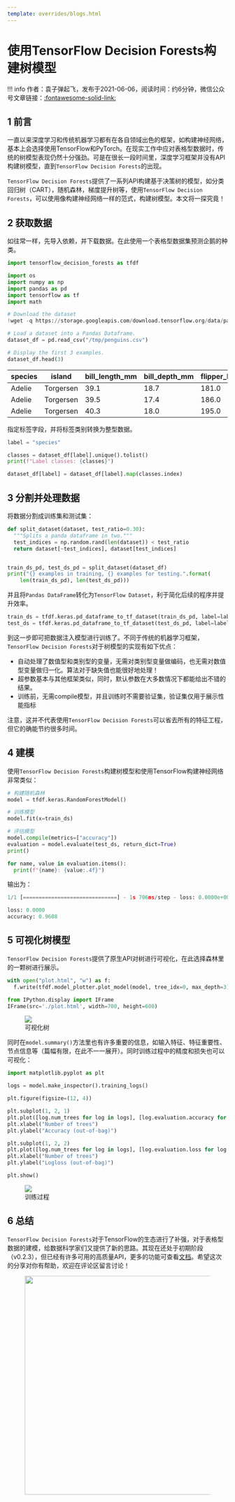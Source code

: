 ```yaml
---
template: overrides/blogs.html
---
```


# 使用TensorFlow Decision Forests构建树模型

!!! info
    作者：袁子弹起飞，发布于2021-06-06，阅读时间：约6分钟，微信公众号文章链接：[:fontawesome-solid-link:]()

## 1 前言

一直以来深度学习和传统机器学习都有在各自领域出色的框架，如构建神经网络，基本上会选择使用TensorFlow和PyTorch。在现实工作中应对表格型数据时，传统的树模型表现仍然十分强劲。可是在很长一段时间里，深度学习框架并没有API构建树模型，直到`TensorFlow Decision Forests`的出现。

`TensorFlow Decision Forests`提供了一系列API构建基于决策树的模型，如分类回归树（CART），随机森林，梯度提升树等，使用`TensorFlow Decision Forests`，可以使用像构建神经网络一样的范式，构建树模型。本文将一探究竟！

## 2 获取数据

如往常一样，先导入依赖，并下载数据。在此使用一个表格型数据集预测企鹅的种类。

```python
import tensorflow_decision_forests as tfdf

import os
import numpy as np
import pandas as pd
import tensorflow as tf
import math

# Download the dataset
!wget -q https://storage.googleapis.com/download.tensorflow.org/data/palmer_penguins/penguins.csv -O /tmp/penguins.csv

# Load a dataset into a Pandas Dataframe.
dataset_df = pd.read_csv("/tmp/penguins.csv")

# Display the first 3 examples.
dataset_df.head(3)
```

|   species  |   island  |   bill_length_mm  |   bill_depth_mm  |   flipper_length_mm  |   body_mass_g  |   sex  |   year  |
|---|---|---|---|---|---|---|---|
|   Adelie  |   Torgersen  |   39.1  |   18.7  |   181.0  |   3750.0  |   male  |   2007  |
|   Adelie  |   Torgersen  |   39.5  |   17.4  |   186.0  |   3800.0  |   female  |   2007  |
|   Adelie  |   Torgersen  |   40.3  |   18.0  |   195.0  |   3250.0  |   female  |   2007  |

指定标签字段，并将标签类别转换为整型数据。

```python
label = "species"

classes = dataset_df[label].unique().tolist()
print(f"Label classes: {classes}")

dataset_df[label] = dataset_df[label].map(classes.index)
```

## 3 分割并处理数据

将数据分割成训练集和测试集：

```python
def split_dataset(dataset, test_ratio=0.30):
  """Splits a panda dataframe in two."""
  test_indices = np.random.rand(len(dataset)) < test_ratio
  return dataset[~test_indices], dataset[test_indices]


train_ds_pd, test_ds_pd = split_dataset(dataset_df)
print("{} examples in training, {} examples for testing.".format(
    len(train_ds_pd), len(test_ds_pd)))
```

并且将`Pandas DataFrame`转化为`TensorFlow Dataset`，利于简化后续的程序并提升效率。

```python
train_ds = tfdf.keras.pd_dataframe_to_tf_dataset(train_ds_pd, label=label)
test_ds = tfdf.keras.pd_dataframe_to_tf_dataset(test_ds_pd, label=label)
```

到这一步即可把数据注入模型进行训练了。不同于传统的机器学习框架，`TensorFlow Decision Forests`对于树模型的实现有如下优点：

- 自动处理了数值型和类别型的变量，无需对类别型变量做编码，也无需对数值型变量做归一化。算法对于缺失值也能很好地处理！
- 超参数基本与其他框架类似，同时，默认参数在大多数情况下都能给出不错的结果。
- 训练前，无需compile模型，并且训练时不需要验证集，验证集仅用于展示性能指标

注意，这并不代表使用`TensorFlow Decision Forests`可以省去所有的特征工程，但它的确能节约很多时间。

## 4 建模

使用`TensorFlow Decision Forests`构建树模型和使用TensorFlow构建神经网络非常类似：

```python
# 构建随机森林
model = tfdf.keras.RandomForestModel()

# 训练模型
model.fit(x=train_ds)

# 评估模型
model.compile(metrics=["accuracy"])
evaluation = model.evaluate(test_ds, return_dict=True)
print()

for name, value in evaluation.items():
  print(f"{name}: {value:.4f}")
```

输出为：

```python
1/1 [==============================] - 1s 706ms/step - loss: 0.0000e+00 - accuracy: 0.9608

loss: 0.0000
accuracy: 0.9608
```

## 5 可视化树模型

`TensorFlow Decision Forests`提供了原生API对树进行可视化，在此选择森林里的一颗树进行展示。

```python
with open("plot.html", "w") as f:
  f.write(tfdf.model_plotter.plot_model(model, tree_idx=0, max_depth=3))

from IPython.display import IFrame
IFrame(src='./plot.html', width=700, height=600)
```

<figure>
  <img src="https://cdn.jsdelivr.net/gh/BulletTech2021/Pics/img/1_V/ForestsViz.png"  />
  <figcaption>可视化树</figcaption>
</figure>

同时在`model.summary()`方法里也有许多重要的信息，如输入特征、特征重要性、节点信息等（篇幅有限，在此不一一展开）。同时训练过程中的精度和损失也可以可视化：

```Python
import matplotlib.pyplot as plt

logs = model.make_inspector().training_logs()

plt.figure(figsize=(12, 4))

plt.subplot(1, 2, 1)
plt.plot([log.num_trees for log in logs], [log.evaluation.accuracy for log in logs])
plt.xlabel("Number of trees")
plt.ylabel("Accuracy (out-of-bag)")

plt.subplot(1, 2, 2)
plt.plot([log.num_trees for log in logs], [log.evaluation.loss for log in logs])
plt.xlabel("Number of trees")
plt.ylabel("Logloss (out-of-bag)")

plt.show()
```

<figure>
  <img src="https://cdn.jsdelivr.net/gh/BulletTech2021/Pics/img/1_V/Trainin_log.png"  />
  <figcaption>训练过程</figcaption>
</figure>

## 6 总结

`TensorFlow Decision Forests`对于TensorFlow的生态进行了补强，对于表格型数据的建模，给数据科学家们又提供了新的思路。其现在还处于初期阶段（v0.2.3），但已经有许多可用的高质量API，更多的功能可查看[文档](https://www.tensorflow.org/decision_forests/api_docs/python/tfdf 'TensorFlow Decision Forests文档')。希望这次的分享对你有帮助，欢迎在评论区留言讨论！

<figure>
  <img src="https://cdn.jsdelivr.net/gh/BulletTech2021/Pics/2021-6-14/1623639526512-1080P%20(Full%20HD)%20-%20Tail%20Pic.png" width="500" />
</figure>
